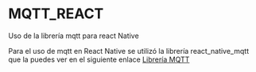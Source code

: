 # MQTT_REACT
Uso de la librería mqtt para react Native

Para el uso de mqtt en React Native se utilizó la librería react_native_mqtt que la puedes ver en el siguiente enlace <a href="https://github.com/AnxiousDarkly/react-native-mqtt">Librería MQTT</a>
